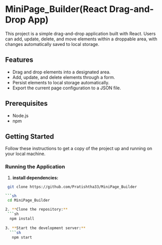 # MiniPage_Builder(React Drag-and-Drop App)

This project is a simple drag-and-drop application built with React. Users can add, update, delete, and move elements within a droppable area, with changes automatically saved to local storage.

## Features

- Drag and drop elements into a designated area.
- Add, update, and delete elements through a form.
- Persist elements to local storage automatically.
- Export the current page configuration to a JSON file.

## Prerequisites

- Node.js 
- npm 

## Getting Started

Follow these instructions to get a copy of the project up and running on your local machine.

### Running the Application

1. **install dependencies:**

  ```sh
   git clone https://github.com/Pratishtha33/MiniPage_Builder

  ```sh 
   cd MiniPage_Builder
 
2. **Clone the repository:**
   ```sh
    npm install
   
3. **Start the development server:**
    ```sh
     npm start
    


